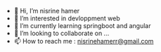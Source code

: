 - 👋 Hi, I’m nisrine hamer
- 👀 I’m interested in devloppment web
- 🌱 I’m currently learning springboot and angular
- 💞️ I’m looking to collaborate on ...
- 📫 How to reach me : nisrinehamerr@gmail.com

<!---
nisrinehamer/nisrinehamer is a ✨ special ✨ repository because its `README.md` (this file) appears on your GitHub profile.
You can click the Preview link to take a look at your changes.
--->
